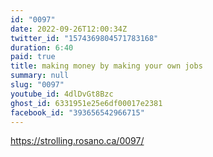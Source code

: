 ```yaml
---
id: "0097"
date: 2022-09-26T12:00:34Z
twitter_id: "1574369804571783168"
duration: 6:40
paid: true
title: making money by making your own jobs
summary: null
slug: "0097"
youtube_id: 4dlDvGt8Bzc
ghost_id: 6331951e25e6df00017e2381
facebook_id: "393656542966715"
---
```

https://strolling.rosano.ca/0097/
